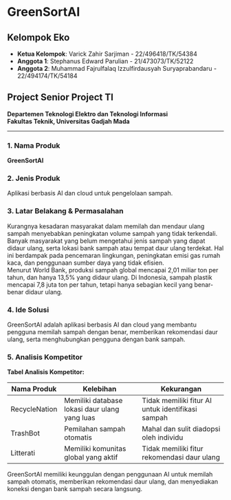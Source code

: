 # GreenSortAI

## Kelompok Eko
- **Ketua Kelompok**: Varick Zahir Sarjiman - 22/496418/TK/54384
- **Anggota 1**: Stephanus Edward Parulian - 21/473073/TK/52122
- **Anggota 2**: Muhammad Fajrulfalaq Izzulfirdausyah Suryaprabandaru - 22/494174/TK/54184

## Project Senior Project TI
**Departemen Teknologi Elektro dan Teknologi Informasi**  
**Fakultas Teknik, Universitas Gadjah Mada**

---

### 1. Nama Produk
**GreenSortAI**

### 2. Jenis Produk
Aplikasi berbasis AI dan cloud untuk pengelolaan sampah.

### 3. Latar Belakang & Permasalahan
Kurangnya kesadaran masyarakat dalam memilah dan mendaur ulang sampah menyebabkan peningkatan volume sampah yang tidak terkendali. Banyak masyarakat yang belum mengetahui jenis sampah yang dapat didaur ulang, serta lokasi bank sampah atau tempat daur ulang terdekat. Hal ini berdampak pada pencemaran lingkungan, peningkatan emisi gas rumah kaca, dan penggunaan sumber daya yang tidak efisien.  
Menurut World Bank, produksi sampah global mencapai 2,01 miliar ton per tahun, dan hanya 13,5% yang didaur ulang. Di Indonesia, sampah plastik mencapai 7,8 juta ton per tahun, tetapi hanya sebagian kecil yang benar-benar didaur ulang.

### 4. Ide Solusi
GreenSortAI adalah aplikasi berbasis AI dan cloud yang membantu pengguna memilah sampah dengan benar, memberikan rekomendasi daur ulang, serta menghubungkan pengguna dengan bank sampah.

### 5. Analisis Kompetitor

**Tabel Analisis Kompetitor:**

Nama Produk | Kelebihan | Kekurangan
--- | --- | ---
RecycleNation | Memiliki database lokasi daur ulang yang luas | Tidak memiliki fitur AI untuk identifikasi sampah
TrashBot | Pemilahan sampah otomatis | Mahal dan sulit diadopsi oleh individu
Litterati | Memiliki komunitas global yang aktif | Tidak memiliki fitur rekomendasi daur ulang

GreenSortAI memiliki keunggulan dengan penggunaan AI untuk memilah sampah otomatis, memberikan rekomendasi daur ulang, dan menyediakan koneksi dengan bank sampah secara langsung.
